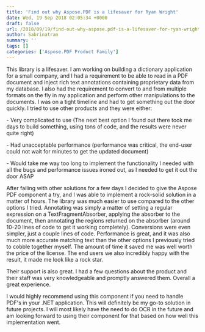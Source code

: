 ```yaml
---
title: 'Find out why Aspose.PDF is a lifesaver for Ryan Wright'
date: Wed, 19 Sep 2018 02:05:34 +0000
draft: false
url: /2018/09/19/find-out-why-aspose.pdf-is-a-lifesaver-for-ryan-wright/
author: Sabrinatran
summary: ''
tags: []
categories: ['Aspose.PDF Product Family']
---
```


This library is a lifesaver. I am working on building a dictionary application for a small company, and I had a requirement to be able to read in a PDF document and inject rich text annotations containing proprietary data from my database. I also had the requirement to convert to and from multiple formats on the fly in my application and perform other manipulations to the documents. I was on a tight timeline and had to get something out the door quickly. I tried to use other products and they were either:

\- Very complicated to use (The next best option I found out there took me days to build something, using tons of code, and the results were never quite right)

\- Had unacceptable performance (performance was critical, the end-user could not wait for minutes to get the updated document)

\- Would take me way too long to implement the functionality I needed with all the bugs and performance issues ironed out, as I needed to get it out the door ASAP

After failing with other solutions for a few days I decided to give the Aspose PDF component a try, and I was able to implement a rock-solid solution in a matter of hours. The library was much easier to use compared to the other options I tried. Annotating was simply a matter of setting a regular expression on a TextFragmentAbsorber, applying the absorber to the document, then annotating the regions returned on the absorber (around 10-20 lines of code to get it working completely). Conversions were even simpler, just a couple lines of code. Performance is great, and it was also much more accurate matching text than the other options I previously tried to cobble together myself. The amount of time it saved me was well worth the price of the license. The end users we also incredibly happy with the result, it made me look like a rock star.

Their support is also great. I had a few questions about the product and their staff was very knowledgeable and promptly answered them. Overall a great experience.

I would highly recommend using this component if you need to handle PDF's in your .NET application. This will definitely be my go-to solution in future projects. I will most likely have the need to do OCR in the future and am looking forward to using their component for that based on how well this implementation went.









